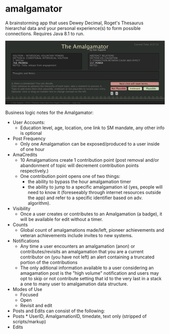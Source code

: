# amalgamator

A brainstorming app that uses Dewey Decimal, Roget's Thesaurus hierarchal data and your personal experience(s) to form possible connections. Requires Java 8.1 to run.

![Amalgamator App](https://github.com/kappter/amalgamator/blob/master/amalgamation.png)

Business logic notes for the Amalgamator:
  * User Accounts:
    * Education level, age, location, one link to SM mandate, any other info is optional
  * Post Frequency
    * Only one Amalgamation can be exposed/produced to a user inside of one hour 
  * AmaCredits 
    * 10 Amalgamations create 1 contribution point (post removal and/or abandonment of topic will decrement contribution points respectively.)
    * One contribution point opens one of two things:
      * the ability to bypass the hour amalgamation timer 
      * the ability to jump to a specific amalgamation id (yes, people will need to know it (foreseeably through internet resources outside the app) and refer to a specific identifier based on adv. algorithm).
  * Visibility
    * Once a user creates or contributes to an Amalgamation (a badge), it will be available for edit without a timer.
  * Counts 
    * Global count of amalgamations made/left, pioneer achievements and veteran achievements include invites to new systems. 
  * Notifications 
    * Any time a user encounters an amalgamation (anon) or contributes/revisits an amalgamation that you are a current contributor on (you have not left) an alert containing a truncated portion of the contributions
    * The only aditional information available to a user considering an amagamation post is the "high volume" notification and users may opt to skip or not contribute setting that id to the very last in a stack a one to many user to amalgamation data structure. 
  * Modes of Use 
    * Focused
    * Open 
    * Revisit and edit 
  * Posts and Edits can consist of the following:
   * Posts
    * UserID, AmalgamationID, timedate, text only (stripped of scripts/markup) 
   * Edits
